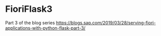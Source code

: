 # FioriFlask3
Part 3 of the blog series
https://blogs.sap.com/2019/03/28/serving-fiori-applications-with-python-flask-part-3/
